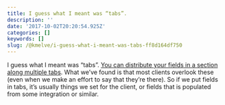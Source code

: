 ```yaml
---
title: I guess what I meant was “tabs”.
description: ''
date: '2017-10-02T20:20:54.925Z'
categories: []
keywords: []
slug: /@kmelve/i-guess-what-i-meant-was-tabs-ff8d164df750
---
```


I guess what I meant was “tabs”. [You can distribute your fields in a section along multiple tabs](https://craftcms.com/docs/fields#field-layouts). What we’ve found is that most clients overlook these (even when we make an effort to say that they’re there). So if we put fields in tabs, it’s usually things we set for the client, or fields that is populated from some integration or similar.